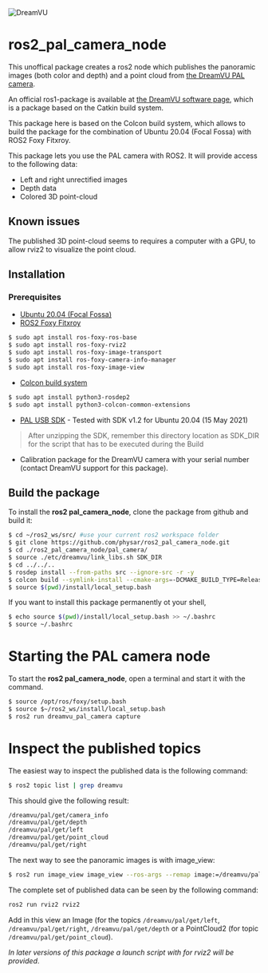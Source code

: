 <img src=https://dreamvu.com/wp-content/uploads/2020/07/logo_footer_trans-1-1.png alt="DreamVU">

# ros2_pal_camera_node

This unoffical package creates a ros2 node which publishes the panoramic images (both color and depth) and a point cloud from [the DreamVU PAL camera](https://dreamvu.com/pal-usb/).

An official ros1-package is available at [the DreamVU software page](https://dreamvu.com/software/), which is a package based on the Catkin build system.

This package here is based on the Colcon build system, which allows to build the package for the combination of Ubuntu 20.04 (Focal Fossa) with ROS2 Foxy Fitxroy.

This package lets you use the PAL camera with ROS2. It will provide access to the following data:

* Left and right unrectified images
* Depth data
* Colored 3D point-cloud

## Known issues

The published 3D point-cloud seems to requires a computer with a GPU, to allow rviz2 to visualize the point cloud.

## Installation

### Prerequisites

* [Ubuntu 20.04 (Focal Fossa)](https://releases.ubuntu.com/focal/)
* [ROS2 Foxy Fitxroy](https://docs.ros.org/en/foxy/Installation/Ubuntu-Install-Debians.html)
```bash
$ sudo apt install ros-foxy-ros-base
$ sudo apt install ros-foxy-rviz2
$ sudo apt install ros-foxy-image-transport
$ sudo apt install ros-foxy-camera-info-manager
$ sudo apt install ros-foxy-image-view
```
* [Colcon build system](https://docs.ros.org/en/foxy/Tutorials/Colcon-Tutorial.html)
```bash
$ sudo apt install python3-rosdep2
$ sudo apt install python3-colcon-common-extensions
```
* [PAL USB SDK](https://dreamvu.com/sofware/) - Tested with SDK v1.2 for Ubuntu 20.04 (15 May 2021)
> After unzipping the SDK, remember this directory location as SDK_DIR for the script that has to be executed during the Build
* Calibration package for the DreamVU camera with your serial number (contact DreamVU support for this package).

## Build the package

To install the **ros2 pal_camera_node**, clone the package from github and build it:

```bash
$ cd ~/ros2_ws/src/ #use your current ros2 workspace folder
$ git clone https://github.com/physar/ros2_pal_camera_node.git
$ cd ./ros2_pal_camera_node/pal_camera/
$ source ./etc/dreamvu/link_libs.sh SDK_DIR
$ cd ../../..
$ rosdep install --from-paths src --ignore-src -r -y
$ colcon build --symlink-install --cmake-args=-DCMAKE_BUILD_TYPE=Release
$ source $(pwd)/install/local_setup.bash
```

If you want to install this package permanently ot your shell, 

```bash
$ echo source $(pwd)/install/local_setup.bash >> ~/.bashrc
$ source ~/.bashrc
```

# Starting the PAL camera node

To start the **ros2 pal_camera_node**, open a terminal and start it with the command.

```bash
$ source /opt/ros/foxy/setup.bash
$ source $~/ros2_ws/install/local_setup.bash
$ ros2 run dreamvu_pal_camera capture
```

# Inspect the published topics

The easiest way to inspect the published data is the following command:

```bash
$ ros2 topic list | grep dreamvu
```
This should give the following result:

```bash
/dreamvu/pal/get/camera_info
/dreamvu/pal/get/depth
/dreamvu/pal/get/left
/dreamvu/pal/get/point_cloud
/dreamvu/pal/get/right
```
The next way to see the panoramic images is with image_view:
```bash
$ ros2 run image_view image_view --ros-args --remap image:=/dreamvu/pal/get/right
```

The complete set of published data can be seen by the following command:
```bash
ros2 run rviz2 rviz2
```

Add in this view an Image (for the topics ```/dreamvu/pal/get/left```, ```/dreamvu/pal/get/right```, ```/dreamvu/pal/get/depth``` or a PointCloud2 (for topic ```/dreamvu/pal/get/point_cloud```).

*In later versions of this package a launch script with for rviz2 will be provided*.




